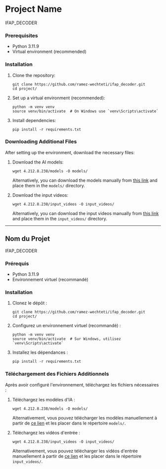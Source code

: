 
# Project Name

IFAP_DECODER

### Prerequisites

- Python 3.11.9
- Virtual environment (recommended)

### Installation

1. Clone the repository:
   ```
   git clone https://github.com/ramez-wechteti/ifap_decoder.git
   cd project/
   ```

2. Set up a virtual environment (recommended):
   ```
   python -m venv venv
   source venv/bin/activate  # On Windows use `venv\Scripts\activate`
   ```

3. Install dependencies:
   ```
   pip install -r requirements.txt
   ```

### Downloading Additional Files

After setting up the environment, download the necessary files:

1. Download the AI models:
   ```
   wget 4.212.8.238/models -O models/
   ```
   Alternatively, you can download the models manually from    [this link](http://4.212.8.238/models) and place them in the `models/` directory.


2. Download the input videos:
   ```
   wget 4.212.8.238/input_videos -O input_videos/
   ```
   Alternatively, you can download the input videos manually from [this link](http://4.212.8.238/input_videos) and place them in the `input_videos/` directory.
---

## Nom du Projet

IFAP_DECODER

### Prérequis

- Python 3.11.9
- Environnement virtuel (recommandé)

### Installation

1. Clonez le dépôt :
   ```
   git clone https://github.com/ramez-wechteti/ifap_decoder.git
   cd project/
   ```

2. Configurez un environnement virtuel (recommandé) :
   ```
   python -m venv venv
   source venv/bin/activate  # Sur Windows, utilisez `venv\Scripts\activate`
   ```

3. Installez les dépendances :
   ```
   pip install -r requirements.txt
   ```

### Téléchargement des Fichiers Additionnels

Après avoir configuré l'environnement, téléchargez les fichiers nécessaires :

1. Téléchargez les modèles d'IA :
   ```
   wget 4.212.8.238/models -O models/
   ```
   Alternativement, vous pouvez télécharger les modèles manuellement à partir de [ce lien](http://4.212.8.238/models) et les placer dans le répertoire `models/`.

2. Téléchargez les vidéos d'entrée :
   ```
   wget 4.212.8.238/input_videos -O input_videos/
   ```
   Alternativement, vous pouvez télécharger les vidéos d'entrée manuellement à partir de [ce lien](http://4.212.8.238/input_videos) et les placer dans le répertoire `input_videos/`.
